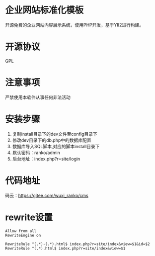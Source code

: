 # 企业网站标准化模板  
开源免费的企业网站内容展示系统，使用PHP开发，基于YII2进行构建。

# 开源协议
GPL

# 注意事项
严禁使用本软件从事任何非法活动

# 安装步骤
1. 复制install目录下的dev文件至config目录下
2. 修改dev目录下的db.php中的数据库配置
3. 数据库导入SQL脚本,对应的脚本install目录下  
4. 默认密码：ranko/admin
5. 后台地址：index.php?r=site/login   

# 代码地址
码云：https://gitee.com/wuxi_ranko/cms


# rewrite设置

```
Allow from all
RewriteEngine on

RewriteRule ^(.*)-(.*).html$ index.php?r=site/index&view=$1&id=$2
RewriteRule ^(.*).html$ index.php?r=site/index&view=$1
```

